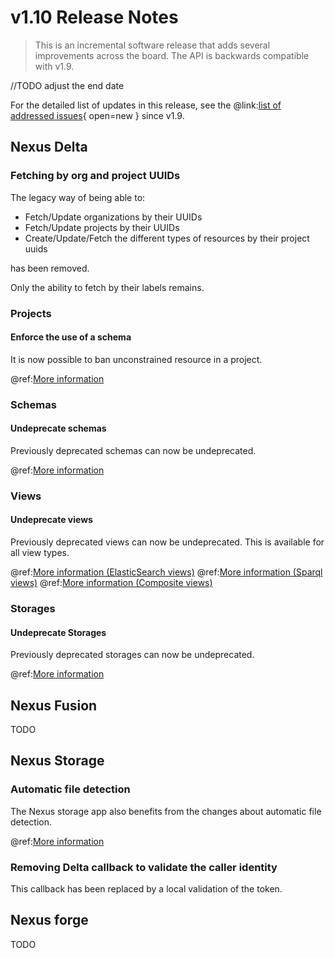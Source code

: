 # v1.10 Release Notes

> This is an incremental software release that adds several improvements across the board. 
> The API is backwards compatible with v1.9.
> 

//TODO adjust the end date

For the detailed list of updates in this release, see the
@link:[list of addressed issues](https://github.com/BlueBrain/nexus/issues?&q=is%3Aissue+is%3Aclosed+created%3A2023-06-15..2023-12-14+){ open=new }
since v1.9.

## Nexus Delta

### Fetching by org and project UUIDs

The legacy way of being able to:
* Fetch/Update organizations by their UUIDs
* Fetch/Update projects by their UUIDs
* Create/Update/Fetch the different types of resources by their project uuids

has been removed.

Only the ability to fetch by their labels remains.

### Projects

#### Enforce the use of a schema

It is now possible to ban unconstrained resource in a project.

@ref:[More information](../delta/api/projects-api.md)

### Schemas

#### Undeprecate schemas

Previously deprecated schemas can now be undeprecated.

@ref:[More information](../delta/api/schemas-api.md#undeprecate)

### Views

#### Undeprecate views

Previously deprecated views can now be undeprecated. This is available for all view types.

@ref:[More information (ElasticSearch views)](../delta/api/views/elasticsearch-view-api.md#undeprecate)
@ref:[More information (Sparql views)](../delta/api/views/sparql-view-api.md#undeprecate)
@ref:[More information (Composite views)](../delta/api/views/composite-view-api.md#undeprecate)

### Storages

#### Undeprecate Storages

Previously deprecated storages can now be undeprecated.

@ref:[More information](../delta/api/storages-api.md#undeprecate)

## Nexus Fusion

TODO

## Nexus Storage

### Automatic file detection

The Nexus storage app also benefits from the changes about automatic file detection.

@ref:[More information](../getting-started/running-nexus/configuration/index.md#file-configuration)

### Removing Delta callback to validate the caller identity

This callback has been replaced by a local validation of the token.

## Nexus forge

TODO
